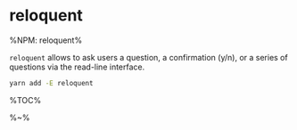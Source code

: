 # reloquent

%NPM: reloquent%

`reloquent` allows to ask users a question, a confirmation (y/n), or a series of questions via the read-line interface.

```sh
yarn add -E reloquent
```

%TOC%

%~%

<!-- ## todo

* show timer on the right
* accept other ios
* reject when closed without answer -->